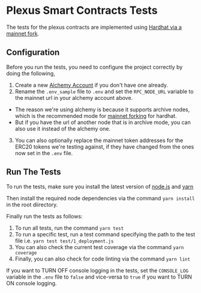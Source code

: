 # Plexus Smart Contracts Tests

The tests for the plexus contracts are implemented using [Hardhat via a mainnet fork](https://hardhat.org/guides/mainnet-forking.html).

## Configuration

Before you run the tests, you need to configure the project correctly by doing the following,

1. Create a new [Alchemy Account](https://alchemyapi.io) if you don't have one already.
2. Rename the `.env_sample` file to `.env` and set the `RPC_NODE_URL` variable to the mainnet url in your alchemy account above.
- The reason we're using alchemy is because it supports archive nodes, which is the recommended mode for [mainnet forking](https://hardhat.org/guides/mainnet-forking.html#mainnet-forking) for hardhat.
- But if you have the url of another node that is in archive mode, you can also use it instead of the alchemy one.
3. You can also optionally replace the mainnet token addresses for the ERC20 tokens we're testing against, if they have changed from the ones now set in the `.env` file.

## Run The Tests

To run the tests, make sure you install the latest version of [node.js](https://nodejs.org/en/) and [yarn](https://yarnpkg.com/getting-started/install)

Then install the required node dependencies via the command `yarn install` in the root diirectory. 

Finally run the tests as follows:

1. To run all tests, run the command `yarn test`
2. To run a specific test, run a test command specifying the path to the test file i.e. `yarn test test/1_deployment.js`
3. You can also check the current test coverage via the command `yarn coverage`
4. Finally, you can also check for code linting via the command `yarn lint`

If you want to TURN OFF console logging in the tests, set the `CONSOLE_LOG` variable in the `.env` file to `false` and vice-versa to `true` if you want to TURN ON console logging.
